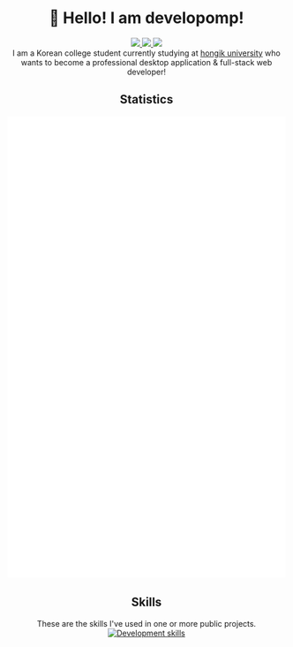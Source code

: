 <h1 align="center">👋 Hello! I am developomp!</h1>

<p align="center">
	<a href="https://developomp.com">
		<img src="https://img.shields.io/badge/website-grey?style=for-the-badge" />
	</a>
	<a href="https://developomp.com/portfolio">
		<img src="https://img.shields.io/badge/projects-blue?style=for-the-badge" />
	</a>
	<a href="https://www.buymeacoffee.com/developomp">
		<img src="https://img.shields.io/badge/buy_me_a_coffee-yellow?style=for-the-badge" />
	</a>
	<br />
	I am a Korean college student currently studying at <a href="https://www.hongik.ac.kr">hongik university</a> who wants to become a professional desktop application & full-stack web developer!
    <br />
</p>

<h2 align="center">Statistics</h2>

<p align="center">
	<a href="https://github.com/lowlighter/metrics">
		<img alt="Github metrics" src="./github-metrics.svg"/>
	</a>
</p>

<h2 align="center">Skills</h2>

<p align="center">
	These are the skills I've used in one or more public projects.
	<br />
	<a href="https://developomp.com/portfolio">
		<img alt="Development skills" src="https://developomp.com/img/skills.svg"/>
	</a>
</p>
